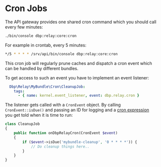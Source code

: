 # Cron Jobs

The API gateway provides one shared cron command which you should call every few
minutes:

```bash
./bin/console dbp:relay:core:cron
```

For example in crontab, every 5 minutes:

```bash
*/5 * * * * /srv/api/bin/console dbp:relay:core:cron
```

This cron job will regularly prune caches and dispatch a cron event which can be
handled by different bundles.

To get access to such an event you have to implement an event listener:

```yaml
  Dbp\Relay\MyBundle\Cron\CleanupJob:
    tags:
      - { name: kernel.event_listener, event: dbp.relay.cron }
```

The listener gets called with a `CronEvent` object. By calling
`CronEvent::isDue()` and passing an ID for logging and a  [cron
expression](https://en.wikipedia.org/wiki/Cron) you get told when it is time to
run:

```php
class CleanupJob
{
    public function onDbpRelayCron(CronEvent $event)
    {
        if ($event->isDue('mybundle-cleanup', '0 * * * *')) {
            // Do cleanup things here..
        }
    }
}
```
